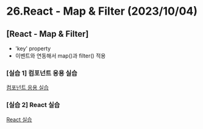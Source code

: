 # 26.React - Map & Filter (2023/10/04)

## [React - Map & Filter]

- 'key' property
- 이벤트와 연동해서 map()과 filter() 적용

### \[실습 1] 컴포넌트 응용 실습

[컴포넌트 응용 실습](./src/ex/Event_ex.js)

### \[실습 2] React 실습

[React 실습](./src/Map.js)
